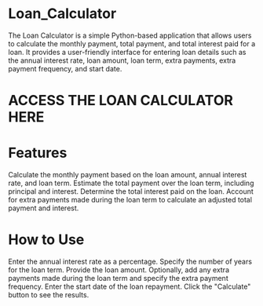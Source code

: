 # Loan_Calculator

The Loan Calculator is a simple Python-based application that allows users to calculate the monthly payment, total payment, and total interest paid for a loan. It provides a user-friendly interface for entering loan details such as the annual interest rate, loan amount, loan term, extra payments, extra payment frequency, and start date.

# ACCESS THE LOAN CALCULATOR HERE 

# Features
Calculate the monthly payment based on the loan amount, annual interest rate, and loan term.
Estimate the total payment over the loan term, including principal and interest.
Determine the total interest paid on the loan.
Account for extra payments made during the loan term to calculate an adjusted total payment and interest.
# How to Use
Enter the annual interest rate as a percentage.
Specify the number of years for the loan term.
Provide the loan amount.
Optionally, add any extra payments made during the loan term and specify the extra payment frequency.
Enter the start date of the loan repayment.
Click the "Calculate" button to see the results.


